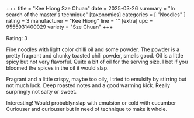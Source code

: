 +++
title = "Kee Hiong Sze Chuan"
date = 2025-03-26
summary = "In search of the master's technique"
[taxonomies]
categories = [ "Noodles" ]
rating = 3
manufacturer = "Kee Hiong"
line = ""
[extra]
upc = 9555931400029
variety = "Sze Chuan"
+++

Rating: 3

Fine noodles with light color chilli oil and some powder.
The powder is a pretty fragrant and chunky toasted chili powder, smells good.
Oil is a little spicy but not very flavorful.
Quite a bit of oil for the serving size.
I bet if you bloomed the spices in the oil it would slap.

Fragrant and a little crispy, maybe too oily, I tried to emulsify by stirring but not much luck.
Deep roasted notes and a good warming kick.
Really surpringly not salty or sweet.

Interesting! Would probablynslap with emulsion or cold with cucumber
Curiouser and curiouser but in need of technique to make it whole.
